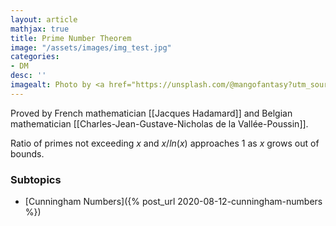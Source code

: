```yaml
---
layout: article
mathjax: true
title: Prime Number Theorem
image: "/assets/images/img_test.jpg"
categories:
- DM
desc: '' 
imagealt: Photo by <a href="https://unsplash.com/@mangofantasy?utm_source=unsplash&utm_medium=referral&utm_content=creditCopyText">Tim Johnson</a> on <a href="https://unsplash.com/s/photos/logic?utm_source=unsplash&utm_medium=referral&utm_content=creditCopyText">Unsplash</a>
---
```


Proved by French mathematician [[Jacques Hadamard]] and Belgian mathematician [[Charles-Jean-Gustave-Nicholas de la Vallée-Poussin]].

Ratio of primes not exceeding $x$ and $x / ln(x)$ approaches 1 as $x$ grows out of bounds.

### Subtopics
- [Cunningham Numbers]({% post_url 2020-08-12-cunningham-numbers %})